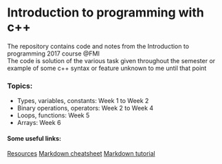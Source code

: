 # Introduction to programming with c++
The repository contains code and notes from the Introduction to programming 2017 course @FMI  
The code is solution of the various task given throughout the semester or example
of some c++ syntax or feature unknown to me until that point
### Topics:
  * Types, variables, constants: Week 1 to Week 2
  * Binary operations, operators: Week 2 to Week 4
  * Loops, functions: Week 5
  * Arrays: Week 6  
#### Some useful links:
[Resources](https://learn.fmi.uni-sofia.bg/course/view.php?id=3700)
[Markdown cheatsheet](https://github.com/adam-p/markdown-here/wiki/Markdown-Cheatsheet)
[Markdown tutorial](https://www.markdowntutorial.com/)
